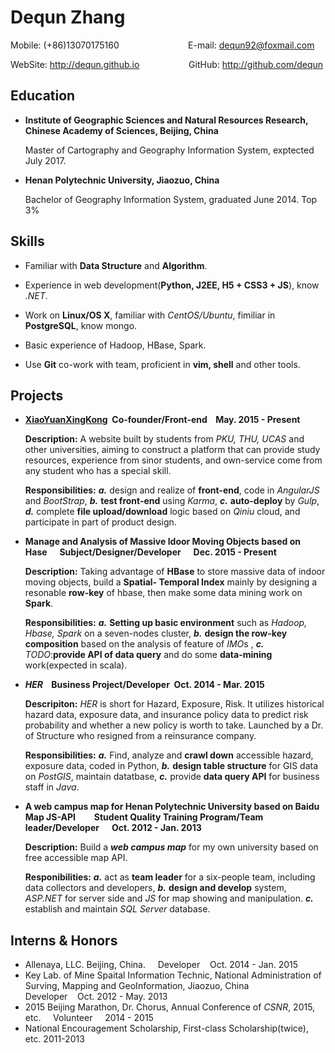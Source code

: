 # Dequn Zhang
Mobile: (+86)13070175160&nbsp;&nbsp;&nbsp;&nbsp;&nbsp;&nbsp;&nbsp;&nbsp;&nbsp;&nbsp;&nbsp;&nbsp;&nbsp;&nbsp;&nbsp;&nbsp;&nbsp;&nbsp;&nbsp;&nbsp;&nbsp;&nbsp;&nbsp;&nbsp;&nbsp;&nbsp;&nbsp;&nbsp;E-mail: <dequn92@foxmail.com>
  
WebSite: <http://dequn.github.io>&nbsp;&nbsp;&nbsp;&nbsp;&nbsp;&nbsp;&nbsp;&nbsp;&nbsp;&nbsp;&nbsp;&nbsp;&nbsp;&nbsp;&nbsp;&nbsp;&nbsp;&nbsp;&nbsp;&nbsp;GitHub: <http://github.com/dequn>
## Education
* **Institute of Geographic Sciences and Natural Resources Research, Chinese Academy of Sciences, Beijing, China**

    Master of Cartography and Geography Information System, exptected July 2017.
* **Henan Polytechnic University, Jiaozuo, China**

    Bachelor of Geography Information System, graduated June 2014. Top 3%

## Skills
* Familiar with **Data Structure** and **Algorithm**.



* Experience in web development(**Python, J2EE, H5 + CSS3 + JS**), know *.NET*.



* Work on **Linux/OS X**, familiar with *CentOS/Ubuntu*, fimiliar in **PostgreSQL**, know mongo.



* Basic experience of Hadoop, HBase, Spark.



* Use **Git** co-work with team, proficient in **vim, shell** and other tools.

## Projects
* **[XiaoYuanXingKong](http://xinghuan.com)&nbsp;&nbsp;Co-founder/Front-end&nbsp;&nbsp;&nbsp;&nbsp;May. 2015 - Present**
  
  **Description:** A website built by students from *PKU, THU, UCAS* and other universities, aiming to construct a platform that can provide study resources, experience from sinor students, and own-service come from any student who has a special skill.
  
  **Responsibilities:** ***a.*** design and realize of **front-end**, code in *AngularJS* and *BootStrap*, ***b.*** **test front-end** using *Karma*, ***c.*** **auto-deploy** by *Gulp*, ***d.*** complete **file upload/download** logic based on *Qiniu* cloud, and participate in part of product design.    
	
* **Manage and Analysis of Massive Idoor Moving Objects based on Hase&nbsp;&nbsp;&nbsp;&nbsp;&nbsp;&nbsp;Subject/Designer/Developer&nbsp;&nbsp;&nbsp;&nbsp;&nbsp;&nbsp;Dec. 2015 - Present**

	**Description:** Taking advantage of **HBase** to store massive data of indoor moving objects, build a **Spatial-
	Temporal Index** mainly by designing a resonable **row-key** of hbase, then make some data mining work on **Spark**.
	
	**Responsibilities:** ***a.*** **Setting up basic environment** such as *Hadoop, Hbase, Spark* on a seven-nodes cluster, ***b.*** **design the row-key composition** based on the analysis of feature of *IMO*s , ***c.*** *TODO*:**provide API of data query** and do some **data-mining** work(expected in scala).
	
* ***HER* &nbsp;&nbsp;&nbsp;Business Project/Developer&nbsp;&nbsp;Oct. 2014 - Mar. 2015**

	**Descripiton:** *HER* is short for Hazard, Exposure, Risk. It utilizes historical hazard data, exposure data, and insurance policy data to predict risk probability and whether a new policy is worth to take. Launched by a Dr. of Structure who resigned from a reinsurance company.
	
	**Responsibilities:** ***a.*** Find, analyze and **crawl down** accessible hazard, exposure data, coded in Python, ***b.*** **design table structure** for GIS data on *PostGIS*, maintain datatbase, ***c.*** provide **data query API** for business staff in *Java*.
	
* **A web campus map for Henan Polytechnic University based on Baidu Map JS-API&nbsp;&nbsp;&nbsp;&nbsp;&nbsp;&nbsp;&nbsp;&nbsp;&nbsp;Student Quality Training Program/Team leader/Developer&nbsp;&nbsp;&nbsp;&nbsp;&nbsp;&nbsp;Oct. 2012 - Jan. 2013**

	**Description:** Build a ***web campus map*** for my own university based on free accessible map API.
	
	**Responibilities:** ***a.*** act as **team leader** for a six-people team, including data collectors and developers, ***b.*** **design and develop** system, *ASP.NET* for server side and *JS* for map showing and manipulation. ***c.*** establish and maintain *SQL Server* database.
	
## Interns & Honors
* Allenaya, LLC. Beijing, China.&nbsp;&nbsp;&nbsp;&nbsp;  Developer&nbsp;&nbsp;&nbsp;&nbsp;Oct. 2014 - Jan. 2015
* Key Lab. of Mine Spaital Information Technic, National Administration of Surving, Mapping and GeoInformation, Jiaozuo, China&nbsp;&nbsp;&nbsp;&nbsp;  Developer&nbsp;&nbsp;&nbsp;&nbsp;Oct. 2012 - May. 2013
* 2015 Beijing Marathon, Dr. Chorus, Annual Conference of *CSNR*, 2015, etc.&nbsp;&nbsp;&nbsp;&nbsp; Volunteer&nbsp;&nbsp;&nbsp;&nbsp; 2014 - 2015
* National Encouragement Scholarship, First-class Scholarship(twice), etc. 2011-2013
